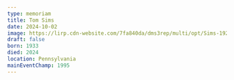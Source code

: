 ```yaml
---
type: memoriam
title: Tom Sims
date: 2024-10-02
image: https://lirp.cdn-website.com/7fa840da/dms3rep/multi/opt/Sims-1920w.jpg
draft: false
born: 1933
died: 2024
location: Pennsylvania
mainEventChamp: 1995
---
```

